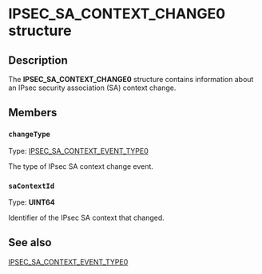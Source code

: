 # IPSEC_SA_CONTEXT_CHANGE0 structure

## Description

The **IPSEC_SA_CONTEXT_CHANGE0** structure contains information about an IPsec security association (SA) context change.

## Members

### `changeType`

Type: [IPSEC_SA_CONTEXT_EVENT_TYPE0](https://learn.microsoft.com/windows/desktop/api/ipsectypes/ne-ipsectypes-ipsec_sa_context_event_type0)

The type of IPsec SA context change event.

### `saContextId`

Type: **UINT64**

Identifier of the IPsec SA context that changed.

## See also

[IPSEC_SA_CONTEXT_EVENT_TYPE0](https://learn.microsoft.com/windows/desktop/api/ipsectypes/ne-ipsectypes-ipsec_sa_context_event_type0)